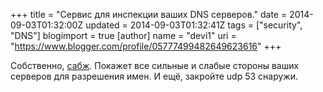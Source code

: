 +++
title = "Сервис для инспекции ваших DNS серверов."
date = 2014-09-03T01:32:00Z
updated = 2014-09-03T01:32:41Z
tags = ["security", "DNS"]
blogimport = true 
[author]
	name = "devi1"
	uri = "https://www.blogger.com/profile/05777499482649623616"
+++

Собственно, <a href="http://www.dnsinspect.com/" target="_blank">сабж</a>. Покажет все сильные и слабые стороны ваших серверов для разрешения имен. И ещё, закройте udp 53 снаружи.
